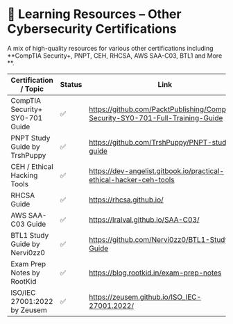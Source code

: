 # 👑 Learning Resources – Other Cybersecurity Certifications

A mix of high-quality resources for various other certifications including **CompTIA Security+, PNPT, CEH, RHCSA, AWS SAA-C03, BTL1 and More **.

| Certification / Topic             | Status | Link                                                               |
|----------------------------------|--------|--------------------------------------------------------------------|
| CompTIA Security+ SY0-701 Guide  | ✅     | https://github.com/PacktPublishing/CompTIA-Security-SY0-701-Full-Training-Guide |
| PNPT Study Guide by TrshPuppy    | ✅     | https://github.com/TrshPuppy/PNPT-study-guide                     |
| CEH / Ethical Hacking Tools      | ✅     | https://dev-angelist.gitbook.io/practical-ethical-hacker-ceh-tools |
| RHCSA Guide                      | ✅     | https://rhcsa.github.io/                                          |
| AWS SAA-C03 Guide                | ✅     | https://lralval.github.io/SAA-C03/                                |
| BTL1 Study Guide by Nervi0zz0    | ✅     | https://github.com/Nervi0zz0/BTL1-Study-Guide                     |
| Exam Prep Notes by RootKid                  | ✅ | https://blog.rootkid.in/exam-prep-notes |
| ISO/IEC 27001:2022 by Zeusem | ✅     | https://zeusem.github.io/ISO_IEC-27001.2022/                      |
